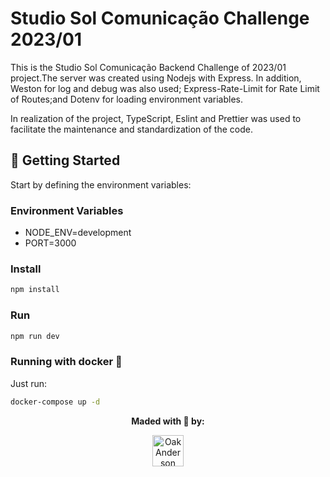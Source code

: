 # Studio Sol Comunicação Challenge 2023/01

This is the Studio Sol Comunicação Backend Challenge of 2023/01 project.The server was created using Nodejs with Express. In addition, Weston for log and debug was also used; Express-Rate-Limit for Rate Limit of Routes;and Dotenv for loading environment variables.

In realization of the project, TypeScript, Eslint and Prettier was used to facilitate the maintenance and standardization of the code.

## 🚀 Getting Started

Start by defining the environment variables:

### Environment Variables

- NODE_ENV=development
- PORT=3000

### Install

```bash
npm install
```

### Run

```bash
npm run dev
```

### Running with docker 🐋

Just run:

```bash
docker-compose up -d
```

<p align="center">
  <strong> Maded with 💜 by: </strong>
  <p align="center">
    <a href="https://github.com/ZauJulio">
      <img src="https://github.com/ZauJulio.png" width="50" height="50" alt="OakAnderson" />
    </a>
  </p>
</p>
